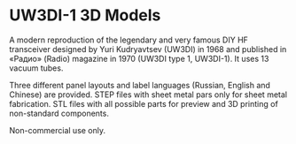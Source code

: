 # UW3DI-1 3D Models
A modern reproduction of the legendary and very famous DIY HF transceiver designed by Yuri Kudryavtsev (UW3DI) in 1968 and published in «Радио» (Radio) magazine in 1970 (UW3DI type 1, UW3DI-1). It uses 13 vacuum tubes.

Three different panel layouts and label languages (Russian, English and Chinese) are provided. STEP files with sheet metal pars only for sheet metal fabrication. STL files with all possible parts for preview and 3D printing of non-standard components.

Non-commercial use only.
